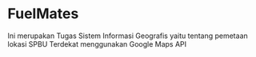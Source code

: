 # FuelMates
Ini merupakan Tugas Sistem Informasi Geografis yaitu tentang pemetaan lokasi SPBU Terdekat menggunakan Google Maps API
